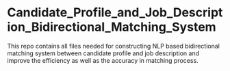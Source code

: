 # Candidate_Profile_and_Job_Description_Bidirectional_Matching_System
This repo contains all files needed for constructing NLP based bidirectional matching system between candidate profile and job description and improve the efficiency as well as the accuracy in  matching process.
